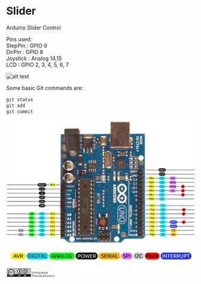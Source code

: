 # Slider
Arduino Slider Control 

Pins used:  <br />
StepPin : GPIO 9  <br />
DirPIn  : GPIO 8   <br />
Joystick : Analog 14,15  <br />
LCD : GPIO 2, 3, 4, 5, 6, 7  <br />

![alt text](../images\Arduino-Uno-Pin-Diagram.png?raw=true)<br/>

Some basic Git commands are:
```
git status
git add
git commit
```
![alt text](https://github.com/umerbanday/slider/blob/main/images/Arduino-Uno-Pin-Diagram.png?raw=true)
